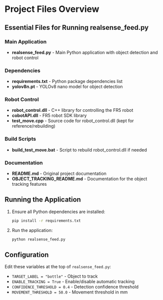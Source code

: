 # Project Files Overview

## Essential Files for Running realsense_feed.py

### Main Application
- **realsense_feed.py** - Main Python application with object detection and robot control

### Dependencies
- **requirements.txt** - Python package dependencies list
- **yolov8n.pt** - YOLOv8 nano model for object detection

### Robot Control
- **robot_control.dll** - C++ library for controlling the FR5 robot
- **cobotAPI.dll** - FR5 robot SDK library
- **test_move.cpp** - Source code for robot_control.dll (kept for reference/rebuilding)

### Build Scripts
- **build_test_move.bat** - Script to rebuild robot_control.dll if needed

### Documentation
- **README.md** - Original project documentation
- **OBJECT_TRACKING_README.md** - Documentation for the object tracking features

## Running the Application

1. Ensure all Python dependencies are installed:
   ```bash
   pip install -r requirements.txt
   ```

2. Run the application:
   ```bash
   python realsense_feed.py
   ```

## Configuration

Edit these variables at the top of `realsense_feed.py`:
- `TARGET_LABEL = "bottle"` - Object to track
- `ENABLE_TRACKING = True` - Enable/disable automatic tracking
- `CONFIDENCE_THRESHOLD = 0.4` - Detection confidence threshold
- `MOVEMENT_THRESHOLD = 50.0` - Movement threshold in mm